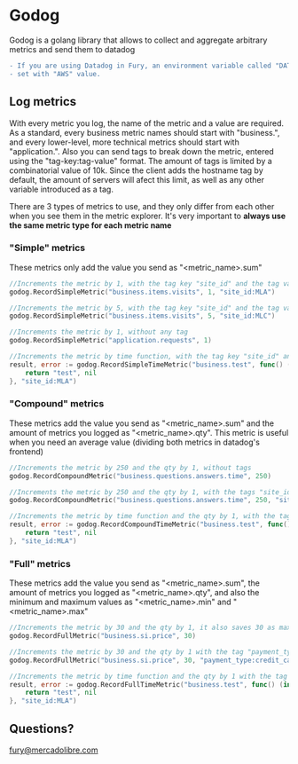 # Godog

Godog is a golang library that allows to collect and aggregate arbitrary metrics and send them to datadog

```diff
- If you are using Datadog in Fury, an environment variable called "DATACENTER" needs to be
- set with "AWS" value.
```

## Log metrics
With every metric you log, the name of the metric and a value are required. As a standard, every business metric names should start with "business.", and every lower-level, more technical metrics should start with "application.". Also you can send tags to break down the metric, entered using the "tag-key:tag-value" format. The amount of tags is limited by a combinatorial value of 10k. Since the client adds the hostname tag by default, the amount of servers will afect this limit, as well as any other variable introduced as a tag.

There are 3 types of metrics to use, and they only differ from each other when you see them in the metric explorer. It's very important to **always use the same metric type for each metric name**

### "Simple" metrics
These metrics only add the value you send as "<metric_name>.sum"
```go
//Increments the metric by 1, with the tag key "site_id" and the tag value "MLA"
godog.RecordSimpleMetric("business.items.visits", 1, "site_id:MLA")

//Increments the metric by 5, with the tag key "site_id" and the tag value "MLC"
godog.RecordSimpleMetric("business.items.visits", 5, "site_id:MLC")

//Increments the metric by 1, without any tag
godog.RecordSimpleMetric("application.requests", 1)

//Increments the metric by time function, with the tag key "site_id" and the tag value "MLA"
result, error := godog.RecordSimpleTimeMetric("business.test", func() (interface{}, error) {
    return "test", nil
}, "site_id:MLA")
```
### "Compound" metrics
These metrics add the value you send as "<metric_name>.sum" and the amount of metrics you logged as "<metric_name>.qty". This metric is useful when you need an average value (dividing both metrics in datadog's frontend)
```go
//Increments the metric by 250 and the qty by 1, without tags
godog.RecordCompoundMetric("business.questions.answers.time", 250)

//Increments the metric by 250 and the qty by 1, with the tags "site_id" and "browser"
godog.RecordCompoundMetric("business.questions.answers.time", 250, "site_id:MLA", "browser:mobile")

//Increments the metric by time function and the qty by 1, with the tag key "site_id" and the tag value "MLA"
result, error := godog.RecordCompoundTimeMetric("business.test", func() (interface{}, error) {
    return "test", nil
}, "site_id:MLA")
```
### "Full" metrics
These metrics add the value you send as "<metric_name>.sum", the amount of metrics you logged as "<metric_name>.qty", and also the minimum and maximum values as "<metric_name>.min" and "<metric_name>.max"
```go
//Increments the metric by 30 and the qty by 1, it also saves 30 as max and/or min value of the interval, if that condition is met
godog.RecordFullMetric("business.si.price", 30)

//Increments the metric by 30 and the qty by 1 with the tag "payment_type", it also saves 30 as max and/or min value of the interval, if that condition is met
godog.RecordFullMetric("business.si.price", 30, "payment_type:credit_card")

//Increments the metric by time function and the qty by 1 with the tag "site_id", it also saves 1 as max and/or min value of the interval, if that condition is met
result, error := godog.RecordFullTimeMetric("business.test", func() (interface{}, error) {
    return "test", nil
}, "site_id:MLA")
```

## Questions?

[fury@mercadolibre.com](fury@mercadolibre.com)